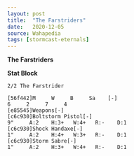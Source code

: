 ```yaml
---
layout: post
title:  "The Farstriders"
date:   2020-12-05
source: Wahapedia
tags: [stormcast-eternals]
---
```


**The Farstriders**

**Stat Block**
```
2/2 The Farstrider
```

```
[56f442]M     W     B     Sa    [-]
6     2     7     4     
[e85545]Weapons[-]
[c6c930]Boltstorm Pistol[-]
9"     A:2    H:3+   W:4+   R:-    D:1   
[c6c930]Shock Handaxe[-]
1"     A:2    H:4+   W:3+   R:-    D:1   
[c6c930]Storm Sabre[-]
1"     A:2    H:3+   W:4+   R:-    D:1   
```


